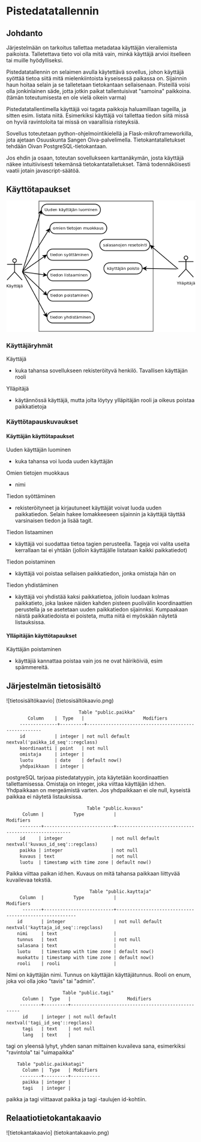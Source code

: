 # Pistedatatallennin

## Johdanto

Järjestelmään on tarkoitus tallettaa metadataa käyttäjän vierailemista paikoista. Talletettava tieto voi olla mitä vain, minkä käyttäjä arvioi itselleen tai muille hyödylliseksi. 

Pistedatatallennin on selaimen avulla käytettävä sovellus, johon käyttäjä syöttää tietoa siitä mitä mielenkiintoista kyseisessä paikassa on. Sijainnin haun hoitaa selain ja se talletetaan tietokantaan sellaisenaan. Pisteillä voisi olla jonkinlainen säde, jotta jotkin paikat tallentuisivat "samoina" paikkoina. (tämän toteutumisesta en ole vielä oikein varma)

Pistedatatallentimella käyttäjä voi tagata paikkoja haluamillaan tageilla, ja sitten esim. listata niitä. Esimerkiksi käyttäjä voi tallettaa tiedon siitä missä on hyviä ravintoloita tai missä on vaarallisia risteyksiä.

Sovellus toteutetaan python-ohjelmointikielellä ja Flask-mikroframeworkilla, jota ajetaan Osuuskunta Sangen Oiva-palvelimella. Tietokantatalletukset tehdään Oivan PostgreSQL-tietokantaan.

Jos ehdin ja osaan, toteutan sovellukseen karttanäkymän, josta käyttäjä näkee intuitiivisesti tekemänsä tietokantatalletukset. Tämä todennäköisesti vaatii jotain javascript-säätöä.

## Käyttötapaukset

![käyttötapauskaavio](käyttötapauskaavio.png)

### Käyttäjäryhmät

Käyttäjä
- kuka tahansa sovellukseen rekisteröityvä henkilö. Tavallisen käyttäjän rooli

Ylläpitäjä
- käytännössä käyttäjä, mutta jolta löytyy ylläpitäjän rooli ja oikeus poistaa paikkatietoja

### Käyttötapauskuvaukset

#### Käyttäjän käyttötapaukset

Uuden käyttäjän luominen
- kuka tahansa voi luoda uuden käyttäjän

Omien tietojen muokkaus
- nimi

Tiedon syöttäminen
- rekisteröityneet ja kirjautuneet käyttäjät voivat luoda uuden paikkatiedon. Selain hakee lomakkeeseen sijainnin ja käyttäjä täyttää varsinaisen tiedon ja lisää tagit.

Tiedon listaaminen
- käyttäjä voi suodattaa tietoa tagien perusteella. Tageja voi valita useita kerrallaan tai ei yhtään (jolloin käyttäjälle listataan kaikki paikkatiedot)

Tiedon poistaminen
- käyttäjä voi poistaa sellaisen paikkatiedon, jonka omistaja hän on

Tiedon yhdistäminen
- käyttäjä voi yhdistää kaksi paikkatietoa, jolloin luodaan kolmas paikkatieto, joka laskee näiden kahden pisteen puolivälin koordinaattien perustella ja se asetetaan uuden paikkatiedon sijainnksi. Kumpaakaan näistä paikkatiedoista ei poisteta, mutta niitä ei myöskään näytetä listauksissa.

#### Ylläpitäjän käyttötapaukset

Käyttäjän poistaminen
- käyttäjiä kannattaa poistaa vain jos ne ovat häiriköiviä, esim spämmereitä.

## Järjestelmän tietosisältö
![tietosisältökaavio] (tietosisältökaavio.png)

                               Table "public.paikka"
            Column    |  Type   |                      Modifiers
         --------------+---------+-----------------------------------------------------
         id           | integer | not null default nextval('paikka_id_seq'::regclass)
         koordinaatti | point   | not null
         omistaja     | integer | 
         luotu        | date    | default now()
         yhdpaikkaan  | integer | 

postgreSQL tarjoaa pistedatatyypin, jota käytetään koordinaattien tallettamisessa. Omistaja on integer, joka viittaa käyttäjän id:hen. Yhdpaikkaan on mergeämistä varten. Jos yhdpaikkaan ei ole null, kyseistä paikkaa ei näytetä listauksissa.

                                  Table "public.kuvaus"
          Column |           Type           |                      Modifiers                      
         --------+--------------------------+-----------------------------------------------------
         id     | integer                  | not null default nextval('kuvaus_id_seq'::regclass)
         paikka | integer                  | not null
         kuvaus | text                     | not null
         luotu  | timestamp with time zone | default now()

Paikka viittaa paikan id:hen. Kuvaus on mitä tahansa paikkaan liittyvää kuvailevaa tekstiä.

                                   Table "public.kayttaja"
         Column  |           Type           |                       Modifiers                       
          -------+--------------------------+-------------------------------------------------------
        id       | integer                  | not null default nextval('kayttaja_id_seq'::regclass)
        nimi     | text                     | 
        tunnus   | text                     | not null
        salasana | text                     | 
        luotu    | timestamp with time zone | default now()
        muokattu | timestamp with time zone | default now()
        rooli    | rooli                    | 

Nimi on käyttäjän nimi. Tunnus on käyttäjän käyttäjätunnus. Rooli on enum, joka voi olla joko "tavis" tai "admin".

                         Table "public.tagi"
          Column |  Type   |                     Modifiers                     
         --------+---------+---------------------------------------------------
          id     | integer | not null default nextval('tagi_id_seq'::regclass)
          tagi   | text    | not null
          lang   | text    | 

tagi on yleensä lyhyt, yhden sanan mittainen kuvaileva sana, esimerkiksi "ravintola" tai "uimapaikka"

        Table "public.paikkatagi"
          Column |  Type   | Modifiers 
         --------+---------+-----------
          paikka | integer | 
          tagi   | integer | 

paikka ja tagi viittaavat paikka ja tagi -taulujen id-kohtiin.


## Relaatiotietokantakaavio

![tietokantakaavio] (tietokantakaavio.png)






